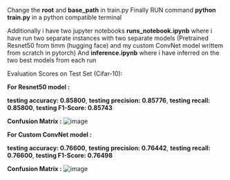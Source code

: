 Change the **root** and **base_path** in train.py 
Finally RUN command **python train.py** in a python compatible terminal

Additionally i have two jupyter notebooks **runs_notebook.ipynb** where i have run two separate instances with two separate models (Pretrained Resnet50 from timm (hugging face) and my custom ConvNet model writtem from scratch in pytorch)
And **inference.ipynb** where i have inferred on the two best models from each run

Evaluation Scores on Test Set (Cifar-10):

**For Resnet50 model :**

**testing accuracy: 0.85800**,
**testing precision: 0.85776**,
**testing recall: 0.85800**,
**testing F1-Score: 0.85743**

**Confusion Matrix :**
![image](https://github.com/user-attachments/assets/b2ed120b-2071-4d34-ae04-6f6400b6c542)

**For Custom ConvNet model :** 

**testing accuracy: 0.76600**,
**testing precision: 0.76442**,
**testing recall: 0.76600**,
**testing F1-Score: 0.76498**

**Confusion Matrix :**
![image](https://github.com/user-attachments/assets/cc550948-ba8a-48c2-a473-a55b100fbe0d)


